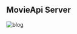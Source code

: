 ## MovieApi Server

![blog](https://postfiles.pstatic.net/MjAyMDA5MjJfMjg3/MDAxNjAwNzQ2NjkwMjAw.PYH9ZRqMBPK8PbHrbkMGI2AvX2eg4893V_IvCLy5ossg.6brkyCFqigBeensFHeYcT0skpYmoaRRZxNe4x2TLo7Mg.PNG.getinthere/Screenshot_2.png?type=w773)
